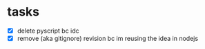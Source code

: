 # tasks
 - [x] delete pyscript bc idc
 - [x] remove (aka gitignore) revision bc im reusing the idea in nodejs